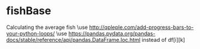 # fishBase
Calculating the average fish
\\use http://qpleple.com/add-progress-bars-to-your-python-loops/
\\use https://pandas.pydata.org/pandas-docs/stable/reference/api/pandas.DataFrame.loc.html instead of df[i][k]
